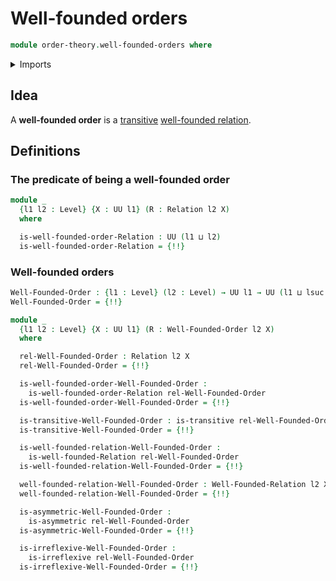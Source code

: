 # Well-founded orders

```agda
module order-theory.well-founded-orders where
```

<details><summary>Imports</summary>

```agda
open import foundation.binary-relations
open import foundation.cartesian-product-types
open import foundation.dependent-pair-types
open import foundation.universe-levels

open import order-theory.well-founded-relations
```

</details>

## Idea

A **well-founded order** is a [transitive](foundation.binary-relations.md)
[well-founded relation](order-theory.well-founded-relations.md).

## Definitions

### The predicate of being a well-founded order

```agda
module _
  {l1 l2 : Level} {X : UU l1} (R : Relation l2 X)
  where

  is-well-founded-order-Relation : UU (l1 ⊔ l2)
  is-well-founded-order-Relation = {!!}
```

### Well-founded orders

```agda
Well-Founded-Order : {l1 : Level} (l2 : Level) → UU l1 → UU (l1 ⊔ lsuc l2)
Well-Founded-Order = {!!}

module _
  {l1 l2 : Level} {X : UU l1} (R : Well-Founded-Order l2 X)
  where

  rel-Well-Founded-Order : Relation l2 X
  rel-Well-Founded-Order = {!!}

  is-well-founded-order-Well-Founded-Order :
    is-well-founded-order-Relation rel-Well-Founded-Order
  is-well-founded-order-Well-Founded-Order = {!!}

  is-transitive-Well-Founded-Order : is-transitive rel-Well-Founded-Order
  is-transitive-Well-Founded-Order = {!!}

  is-well-founded-relation-Well-Founded-Order :
    is-well-founded-Relation rel-Well-Founded-Order
  is-well-founded-relation-Well-Founded-Order = {!!}

  well-founded-relation-Well-Founded-Order : Well-Founded-Relation l2 X
  well-founded-relation-Well-Founded-Order = {!!}

  is-asymmetric-Well-Founded-Order :
    is-asymmetric rel-Well-Founded-Order
  is-asymmetric-Well-Founded-Order = {!!}

  is-irreflexive-Well-Founded-Order :
    is-irreflexive rel-Well-Founded-Order
  is-irreflexive-Well-Founded-Order = {!!}
```
